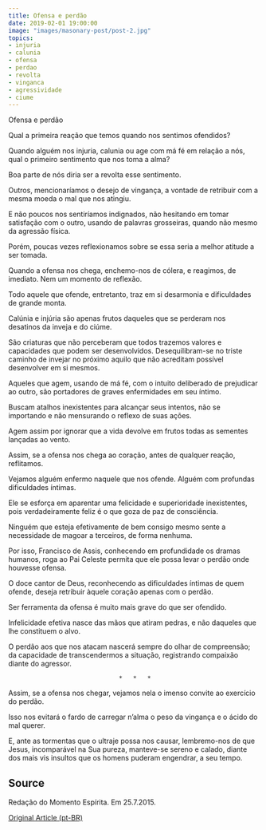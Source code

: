```yaml
---
title: Ofensa e perdão
date: 2019-02-01 19:00:00
image: "images/masonary-post/post-2.jpg"
topics: 
- injuria
- calunia
- ofensa
- perdao
- revolta
- vinganca
- agressividade
- ciume
---
```


Ofensa e perdão

Qual a primeira reação que temos quando nos sentimos ofendidos?

Quando alguém nos injuria, calunia ou age com má fé em relação a nós, qual o
primeiro sentimento que nos toma a alma?

Boa parte de nós diria ser a revolta esse sentimento.

Outros, mencionaríamos o desejo de vingança, a vontade de retribuir com a mesma
moeda o mal que nos atingiu.

E não poucos nos sentiríamos indignados, não hesitando em tomar satisfação com
o outro, usando de palavras grosseiras, quando não mesmo da agressão física.

Porém, poucas vezes reflexionamos sobre se essa seria a melhor atitude a ser
tomada.

Quando a ofensa nos chega, enchemo-nos de cólera, e reagimos, de imediato. Nem
um momento de reflexão.

Todo aquele que ofende, entretanto, traz em si desarmonia e dificuldades de
grande monta.

Calúnia e injúria são apenas frutos daqueles que se perderam nos desatinos da
inveja e do ciúme.

São criaturas que não perceberam que todos trazemos valores e capacidades que
podem ser desenvolvidos. Desequilibram-se no triste caminho de invejar no
próximo aquilo que não acreditam possível desenvolver em si mesmos.

Aqueles que agem, usando de má fé, com o intuito deliberado de prejudicar ao
outro, são portadores de graves enfermidades em seu íntimo.

Buscam atalhos inexistentes para alcançar seus intentos, não se importando e
não mensurando o reflexo de suas ações.

Agem assim por ignorar que a vida devolve em frutos todas as sementes lançadas
ao vento.

Assim, se a ofensa nos chega ao coração, antes de qualquer reação, reflitamos.

Vejamos alguém enfermo naquele que nos ofende. Alguém com profundas
dificuldades íntimas.

Ele se esforça em aparentar uma felicidade e superioridade inexistentes, pois
verdadeiramente feliz é o que goza de paz de consciência.

Ninguém que esteja efetivamente de bem consigo mesmo sente a necessidade de
magoar a terceiros, de forma nenhuma.

Por isso, Francisco de Assis, conhecendo em profundidade os dramas humanos,
roga ao Pai Celeste permita que ele possa levar o perdão onde houvesse ofensa.

O doce cantor de Deus, reconhecendo as dificuldades íntimas de quem ofende,
deseja retribuir àquele coração apenas com o perdão.

Ser ferramenta da ofensa é muito mais grave do que ser ofendido.

Infelicidade efetiva nasce das mãos que atiram pedras, e não daqueles que lhe
constituem o alvo.

O perdão aos que nos atacam nascerá sempre do olhar de compreensão; da
capacidade de transcendermos a situação, registrando compaixão diante do
agressor.

                                   *   *   *

Assim, se a ofensa nos chegar, vejamos nela o imenso convite ao exercício do
perdão.

Isso nos evitará o fardo de carregar n’alma o peso da vingança e o ácido do mal
querer.

E, ante as tormentas que o ultraje possa nos causar, lembremo-nos de que Jesus,
incomparável na Sua pureza, manteve-se sereno e calado, diante dos mais vis
insultos que os homens puderam engendrar, a seu tempo.

## Source
Redação do Momento Espírita.
Em 25.7.2015.

[Original Article (pt-BR)](http://www.momento.com.br/pt/ler_texto.php?id=4527)


